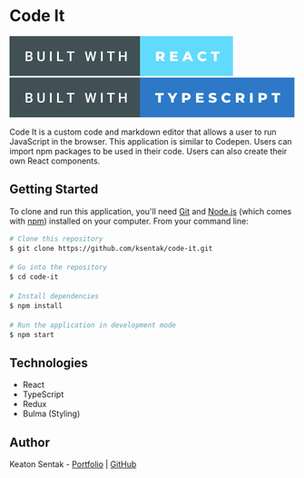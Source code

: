 # Code It

![Built with React](./public/img/built-with-react.svg) ![Built with TypeScript](./public/img/built-with-typescript.svg)

Code It is a custom code and markdown editor that allows a user to run JavaScript in the browser. This application is similar to Codepen. Users can import npm packages to be used in their code. Users can also create their own React components.

## Getting Started

To clone and run this application, you'll need [Git](https://git-scm.com) and [Node.js](https://nodejs.org/en/download/) (which comes with [npm](http://npmjs.com)) installed on your computer. From your command line:

```bash
# Clone this repository
$ git clone https://github.com/ksentak/code-it.git

# Go into the repository
$ cd code-it

# Install dependencies
$ npm install

# Run the application in development mode
$ npm start
```

## Technologies

- React
- TypeScript
- Redux
- Bulma (Styling)

## Author

Keaton Sentak - [Portfolio](https://keatonsentak.com) | [GitHub](https://github.com/ksentak)
